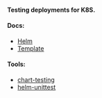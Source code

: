 #### Testing deployments for K8S.

#### Docs:
- [Helm](https://helm.sh/docs/)
- [Template](https://pkg.go.dev/text/template)

#### Tools:
- [chart-testing](https://github.com/helm/chart-testing/releases)
- [helm-unittest](https://github.com/helm-unittest/helm-unittest/releases)
